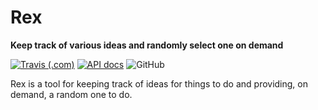 # Rex 
**Keep track of various ideas and randomly select one on demand**

[![Travis (.com)](https://img.shields.io/travis/com/SierraSoftworks/rex-csharp.svg?style=for-the-badge)](https://travis-ci.com/SierraSoftworks/rex-csharp)
[![API docs](https://img.shields.io/badge/docs-api-blue.svg?style=for-the-badge)](https://rexapp.docs.apiary.io)
![GitHub](https://img.shields.io/github/license/SierraSoftworks/rex-csharp.svg?style=for-the-badge)

Rex is a tool for keeping track of ideas for things to do and providing, on demand,
a random one to do.
